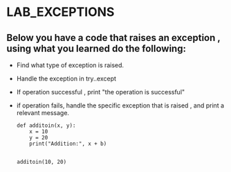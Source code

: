 # LAB_EXCEPTIONS

## Below you have a code that raises an exception , using what you learned do the following:
- Find what type of exception is raised.
- Handle the exception in try..except 
- If operation successful , print "the operation is successful"
- if operation fails, handle the specific exception that is raised , and print a relevant message.

      def additoin(x, y):
          x = 10
          y = 20
          print("Addition:", x + b)


      additoin(10, 20)
